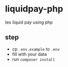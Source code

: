 # liquidpay-php
tes liquid pay using php


## step
* cp `.env.example` to `.env` 
* fill with your data
* run `composer install`